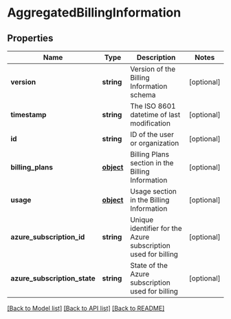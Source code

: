 # AggregatedBillingInformation

## Properties
Name | Type | Description | Notes
------------ | ------------- | ------------- | -------------
**version** | **string** | Version of the Billing Information schema | [optional] 
**timestamp** | **string** | The ISO 8601 datetime of last modification | [optional] 
**id** | **string** | ID of the user or organization | [optional] 
**billing_plans** | [**object**](.md) | Billing Plans section in the Billing Information | [optional] 
**usage** | [**object**](.md) | Usage section in the Billing Information | [optional] 
**azure_subscription_id** | **string** | Unique identifier for the Azure subscription used for billing | [optional] 
**azure_subscription_state** | **string** | State of the Azure subscription used for billing | [optional] 

[[Back to Model list]](../README.md#documentation-for-models) [[Back to API list]](../README.md#documentation-for-api-endpoints) [[Back to README]](../README.md)

